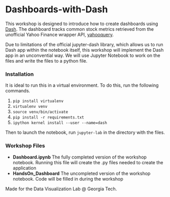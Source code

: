 # Dashboards-with-Dash
This workshop is designed to introduce how to create dashboards using [Dash](https://dash.plotly.com/). The dashboard tracks common stock metrics retrieved from the unofficial Yahoo Finance wrapper API, [yahooquery](https://yahooquery.dpguthrie.com/).

Due to limitations of the official jupyter-dash library, which allows us to run Dash app within the notebook itself, this workshop will implement the Dash app in an unconvential way. We will use Jupyter Notebook to work on the files and write the files to a python file. 

### Installation
It is ideal to run this in a virtual environment. To do this, run the following commands.
1. `pip install virtualenv`
2. `virtualenv venv`
3. `source venv/bin/activate`
4. `pip install -r requirements.txt`
5. `ipython kernel install --user --name=dash`

Then to launch the notebook, run `jupyter-lab` in the directory with the files.

### Workshop Files
* **Dashboard.ipynb** The fully completed version of the workshop notebook. Running this file will create the .py files needed to create the application
* **HandsOn_Dashboard** The uncompleted version of the workshop notebook. Code will be filled in during the workshop

Made for the Data Visualization Lab @ Georgia Tech. 
